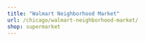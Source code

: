 ```yaml
---
title: "Walmart Neighborhood Market"
url: /chicago/walmart-neighborhood-market/
shop: supermarket
---
```

